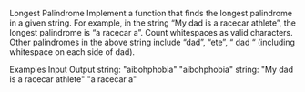 Longest Palindrome
Implement a function that finds the longest palindrome in a given string. For example, in the string “My dad is a racecar athlete”, the longest palindrome is “a racecar a”. Count whitespaces as valid characters. Other palindromes in the above string include “dad”, “ete”, “ dad “ (including whitespace on each side of dad).

Examples
Input	Output
string:
"aibohphobia"	"aibohphobia"
string:
"My dad is a racecar athlete"	"a racecar a"
